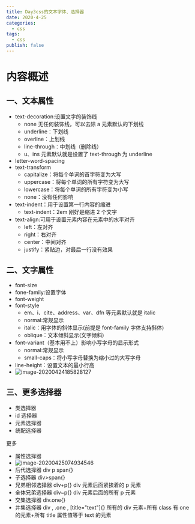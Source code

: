 ```yaml
---
title: Day3css的文本字体、选择器
date: 2020-4-25
categories:
  - css
tags:
  - css
publish: false
---
```


<!-- more -->

# 内容概述

## 一、文本属性

- text-decoration:设置文字的装饰线
  - none 无任何装饰线，可以去除 a 元素默认的下划线
  - underline：下划线
  - overline：上划线
  - line-through：中划线（删除线）
  - u、ins 元素默认就是设置了 text-through 为 underline
- letter-word-spacing
- text-transform
  - capitalize：将每个单词的首字符变为大写
  - uppercase：将每个单词的所有字符变为大写
  - lowercase：将每个单词的所有字符变为小写
  - none：没有任何影响
- text-indent：用于设置第一行内容的缩进
  - text-indent：2em 刚好是缩进 2 个文字
- text-align:可用于设置元素内容在元素中的水平对齐
  - left：左对齐
  - right：右对齐
  - center：中间对齐
  - justify：紧贴边，对最后一行没有效果

## 二、文字属性

- font-size
- fone-family:设置字体
- font-weight
- font-style
  - em、i、cite、address、var、dfn 等元素默认就是 italic
  - normal:常规显示
  - italic：用字体的斜体显示(前提是 font-family 字体支持斜体)
  - oblique：文本倾斜显示(文字倾斜)
- font-variant（基本用不上）影响小写字母的显示形式
  - normal:常规显示
  - small-caps：将小写字母替换为缩小过的大写字母
- line-height：设置文本的最小行高
- ![image-20200424185828127](C:\Users\MengJiaXi\AppData\Roaming\Typora\typora-user-images\image-20200424185828127.png)

## 三、更多选择器

- 类选择器
- id 选择器
- 元素选择器
- 统配选择器

更多

- 属性选择器
- ![image-20200425074934546](C:\Users\MengJiaXi\AppData\Roaming\Typora\typora-user-images\image-20200425074934546.png)
- 后代选择器 div p span{}
- 子选择器 div>span{}
- 兄弟相邻选择器 div+p{} div 元素后面紧挨着的 p 元素
- 全体兄弟选择器 div~p{} div 元素后面的所有 p 元素
- 交集选择器 div.one{}
- 并集选择器 div , .one , [title="text"]{} 所有的 div 元素+所有 class 有 one 的元素+所有 title 属性值等于 text 的元素
